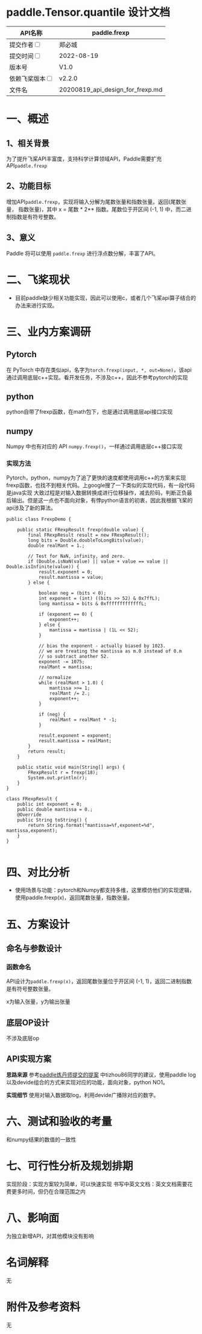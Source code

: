 # paddle.Tensor.quantile 设计文档

|API名称 | paddle.frexp                        | 
|---|-------------------------------------|
|提交作者<input type="checkbox" class="rowselector hidden"> | 郑必城                                 | 
|提交时间<input type="checkbox" class="rowselector hidden"> | 2022-08-19                          | 
|版本号 | V1.0                                | 
|依赖飞桨版本<input type="checkbox" class="rowselector hidden"> | v2.2.0                              | 
|文件名 | 20200819_api_design_for_frexp.md<br> | 

# 一、概述

## 1、相关背景

为了提升飞桨API丰富度，支持科学计算领域API，Paddle需要扩充API`paddle.frexp`

## 2、功能目标

增加API`paddle.frexp`，实现将输入分解为尾数张量和指数张量。返回(尾数张量， 指数张量)，其中 x = 尾数 * 2**
指数。尾数位于开区间 (-1, 1) 中，而二进制指数是有符号整数。

## 3、意义

Paddle 将可以使用 `paddle.frexp` 进行浮点数分解，丰富了API。

# 二、飞桨现状

- 目前paddle缺少相关功能实现，因此可以使用c，或者几个飞桨api算子结合的办法来进行实现。

# 三、业内方案调研

## Pytorch

在 PyTorch 中存在类似api，名字为`torch.frexp(input, *, out=None)`，该api通过调用底层c++实现。看开发任务，不涉及c++，因此不参考pytorch的实现

## python

python自带了frexp函数，在math包下，也是通过调用底层api接口实现

## numpy

Numpy 中也有对应的 API `numpy.frexp()`，一样通过调用底层c++接口实现

### 实现方法

Pytorch，python，numpy为了追了更快的速度都使用调用c++的方案来实现frexp函数，也找不到相关代码。上google搜了一下类似的实现代码，有一段代码是java实现
大致过程是对输入数据转换成进行位移操作，减去阶码，判断正负最后输出。但是这一点也不面向对象，有悖python语言的初衷，因此我根据飞桨的api涉及了新的算法。

```text
public class FrexpDemo {
 
	public static FRexpResult frexp(double value) {
		final FRexpResult result = new FRexpResult();
		long bits = Double.doubleToLongBits(value);
		double realMant = 1.;
 
		// Test for NaN, infinity, and zero.
		if (Double.isNaN(value) || value + value == value || Double.isInfinite(value)) {
			result.exponent = 0;
			result.mantissa = value;
		} else {
 
			boolean neg = (bits < 0);
			int exponent = (int) ((bits >> 52) & 0x7ffL);
			long mantissa = bits & 0xfffffffffffffL;
 
			if (exponent == 0) {
				exponent++;
			} else {
				mantissa = mantissa | (1L << 52);
			}
 
			// bias the exponent - actually biased by 1023.
			// we are treating the mantissa as m.0 instead of 0.m
			// so subtract another 52.
			exponent -= 1075;
			realMant = mantissa;
 
			// normalize
			while (realMant > 1.0) {
				mantissa >>= 1;
				realMant /= 2.;
				exponent++;
			}
 
			if (neg) {
				realMant = realMant * -1;
			}
 
			result.exponent = exponent;
			result.mantissa = realMant;
		}
		return result;
	}
 
	public static void main(String[] args) {
		FRexpResult r = frexp(18);
		System.out.println(r);
	}
}
 
class FRexpResult {
	public int exponent = 0;
	public double mantissa = 0.;
	@Override
	public String toString() {
		return String.format("mantissa=%f,exponent=%d", mantissa,exponent);
	}
}


```

# 四、对比分析

- 使用场景与功能：pytorch和Numpy都支持多维，这里模仿他们的实现逻辑，使用paddle.frexp(x)，返回尾数张量，指数张量。

# 五、方案设计

## 命名与参数设计

### 函数命名

API设计为`paddle.frexp(x)`，返回尾数张量位于开区间 (-1, 1)，返回二进制指数是有符号整数张量。

x为输入张量，y为输出张量



## 底层OP设计

不涉及底层op

## API实现方案

**思路来源**
参考[paddle炼丹师提交的提案](https://github.com/PaddlePaddle/community/pull/180/files/96ff9847d01a28e16fa455c40aad450f2bffb511#diff-a1cb961065ef85e96f4f68364a77eedc2066171fb04574de1cb2e1cceb424564)
中tizhou86同学的建议，使用paddle log以及devide组合的方式来实现对应的功能，面向对象，python NO1。

**实现细节**
使用对输入数据取log，利用devide广播除对应的数字。

# 六、测试和验收的考量

和numpy结果的数值的一致性

# 七、可行性分析及规划排期

实现阶段：实现方案较为简单，可以快速实现
书写中英文文档：英文文档需要花费更多时间，但仍在合理范围之内

# 八、影响面

为独立新增API，对其他模块没有影响

# 名词解释

无

# 附件及参考资料

无
